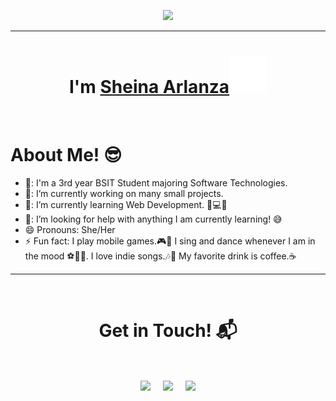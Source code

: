 <p align="center">
  <img src="https://miro.medium.com/max/2048/1*OohqW5DGh9CQS4hLY5FXzA.png" height="230"/>
</p>
<hr>
<h1 align="center">I'm <a href="https://github.com/shinarlanza">Sheina Arlanza<a><img src="https://github.com/Kathryn-Jie/Kathryn-Jie/blob/main/wave.gif" width="60px"/></h1>
<Br>
<h1>About Me! 😎</h1>

- 🏫: I'm a 3rd year BSIT Student majoring Software Technologies.
- 🔭: I’m currently working on many small projects.
- 🌱: I’m currently learning Web Development. 🧠💻🤖
- 🤔: I’m looking for help with anything I am currently learning! 😅
- 😄  Pronouns: She/Her
- ⚡  Fun fact: I play mobile games.🎮📱 I sing and dance whenever I am in the mood ⚽🎾🎹. I love indie songs.🎶💙 My favorite drink is coffee.☕ 
  
<hr>
<Br>
<h1 align="center">Get in Touch! 📬</h1>
<Br>
<p align="center">
<a href="https://www.linkedin.com/in/sheina-arlanza-bb397320b/" target="blank"><img align="center" src="https://img.shields.io/badge/Sheina Arlanza-0077B5?style=for-the-badge&logo=linkedin&logoColor=white" /></a> &nbsp;&nbsp;&nbsp;  <a href="mailto:sheina.arlanza@wvsu.edu.ph" target="blank"><img align="center" src="https://img.shields.io/badge/sheina.arlanza@wvsu.edu.ph-D14836?style=for-the-badge&logo=gmail&logoColor=white" /></a>    &nbsp;&nbsp;&nbsp;       <a href="https://www.github.com/shinarlanza" target="blank"><img align="center" src="https://img.shields.io/badge/shinarlanza-100000?style=for-the-badge&logo=github&logoColor=white" /></a>
</p>
  


